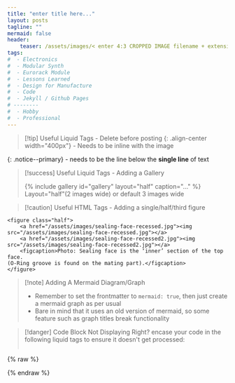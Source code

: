```yaml
---
title: "enter title here..."
layout: posts
tagline: ""
mermaid: false
header:
    teaser: /assets/images/< enter 4:3 CROPPED IMAGE filename + extension here >
tags:
#  - Electronics
#  - Modular Synth
#  - Eurorack Module
#  - Lessons Learned
#  - Design for Manufacture
#  - Code
#  - Jekyll / Github Pages
# --------
#  - Hobby
#  - Professional
---
```





>[!tip] Useful Liquid Tags - Delete before posting
{: .align-center width="400px"} - Needs to be inline with the image
>
{: .notice--primary} - needs to be the line below the **single line** of text

>[!success] Useful Liquid Tags - Adding a Gallery
>
>{% include gallery id="gallery" layout="half" caption="..." %}
>Layout="half"(2 images wide) or default 3 images wide

>[!caution] Useful HTML Tags - Adding a  single/half/third figure
```
<figure class="half">
    <a href="/assets/images/sealing-face-recessed.jpg"><img src="/assets/images/sealing-face-recessed.jpg"></a>
    <a href="/assets/images/sealing-face-recessed2.jpg"><img src="/assets/images/sealing-face-recessed2.jpg"></a>
    <figcaption>Photo: Sealing face is the ‘inner’ section of the top face.  
(O-Ring groove is found on the mating part).</figcaption>
</figure>
```

>[!note] Adding A Mermaid Diagram/Graph
>- Remember to set the frontmatter to `mermaid: true`, then just create a mermaid graph as per usual
>- Bare in mind that it uses an old version of mermaid, so some feature such as graph titles break functionality

>[!danger] Code Block Not Displaying Right?
>encase your code in the following liquid tags to ensure it doesn't get processed:
>```html
{% raw %}
>
{% endraw %}
>```
